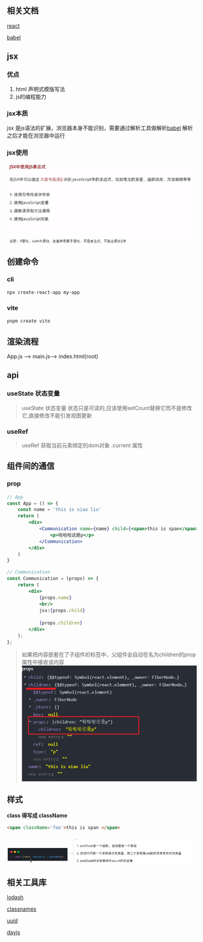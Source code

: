 ## 相关文档
[react](https://react.docschina.org/)

[babel](https://www.babeljs.cn/)
## jsx
### 优点
1. html 声明式模版写法
2. js的编程能力
### jsx本质
jsx 是js语法的扩展，浏览器本身不能识别，需要通过解析工具做解析[babel](https://www.babeljs.cn/) 解析之后才能在浏览器中运行
### jsx使用
![img.png](img.png)
## 创建命令
### cli
```bash
npx create-react-app my-app
```
### vite
```bash
pnpm create vite
```
## 渲染流程
App.js ——> main.js——> index.html(root)
## api
### useState 状态变量
> useState 状态变量
> 状态只是可读的,应该使用setCount替换它而不是修改它,直接修改不能引发视图更新
### useRef
> useRef 获取当前元素绑定的dom对象 .current 属性
## 组件间的通信
### prop
```jsx
// App
const App = () => {
    const name = 'this is xiao liu'
    return (
        <div>
            <Communication name={name} child={<span>this is span</span>}>
                <p>哈哈哈这是p</p>
            </Communication>
        </div>
    )
}
```
```jsx
// Communication
const Communication = (props) => {
    return (
        <div>
            {props.name}
            <br/>
            jsx:{props.child}

            {props.children}
        </div>
    );
};
```
> 如果把内容嵌套在了子组件的标签中，父组件会自动在名为children的prop属性中接收该内容
> ![img_2.png](img_2.png)

## 样式
**class 得写成 className**
```html
<span className='foo'>this is span </span>
```
![img_1.png](img_1.png)

## 相关工具库

[lodash](https://www.lodashjs.com/)

[classnames](https://github.com/JedWatson/classnames)

[uuid](https://github.com/uuidjs/uuid)

[dayjs](https://dayjs.fenxianglu.cn/)

